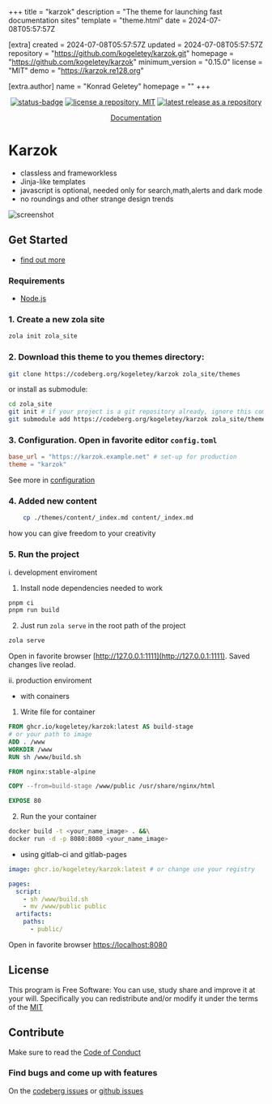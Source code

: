 
+++
title = "karzok"
description = "The theme for launching fast documentation sites"
template = "theme.html"
date = 2024-07-08T05:57:57Z

[extra]
created = 2024-07-08T05:57:57Z
updated = 2024-07-08T05:57:57Z
repository = "https://github.com/kogeletey/karzok.git"
homepage = "https://github.com/kogeletey/karzok"
minimum_version = "0.15.0"
license = "MIT"
demo = "https://karzok.re128.org"

[extra.author]
name = "Konrad Geletey"
homepage = ""
+++        

<p align="center">
  <a href="https://ci.codeberg.org/kogeletey/karzok" target="_blank"><img src="https://ci.codeberg.org/api/badges/kogeletey/karzok/status.svg" alt="status-badge" /></a>
  <a href="https://codeberg.org/kogeletey/karzok/blob/develop/LICENSE"><img src="https://flat.badgen.net/github/license/kogeletey/karzok" alt="license a repository, MIT" /></a>
  <a href="https://github.com/kogeletey/karzok/releases"><img src="https://flat.badgen.net/github/release/kogeletey/karzok" alt="latest release as a repository" /></a>
</p>
<p align="center">
    <a href="https://karzok.re128.org"> Documentation </a>
</p>

# Karzok

- classless and frameworkless
- Jinja-like templates
- javascript is optional, needed only for search,math,alerts and dark mode
- no roundings and other strange design trends

![screenshot](./screenshot.png)

## Get Started

- [find out more](https://karzok.re128.org/install/)

### Requirements

- [Node.js](https://nodejs.org/)

### 1. Create a new zola site

```sh
zola init zola_site
```

### 2. Download this theme to you themes directory:

```sh
git clone https://codeberg.org/kogeletey/karzok zola_site/themes
```

or install as submodule:

```sh
cd zola_site
git init # if your project is a git repository already, ignore this command
git submodule add https://codeberg.org/kogeletey/karzok zola_site/themes
```

### 3. Configuration. Open in favorite editor `config.toml`

```toml
base_url = "https://karzok.example.net" # set-up for production
theme = "karzok"
```

See more in [configuration](https://karzok.re128.org/configure/)

### 4. Added new content

```zsh
    cp ./themes/content/_index.md content/_index.md
```

how you can give freedom to your creativity

### 5. Run the project

i. development enviroment

1. Install node dependencies needed to work

```zsh
pnpm ci
pnpm run build
```

2. Just run `zola serve` in the root path of the project

```zsh
zola serve
```

Open in favorite browser [http://127.0.0.1:1111](http://127.0.0.1:1111). Saved
changes live reolad.

ii. production enviroment

- with conainers

1. Write file for container

```Dockerfile
FROM ghcr.io/kogeletey/karzok:latest AS build-stage
# or your path to image
ADD . /www
WORKDIR /www
RUN sh /www/build.sh 

FROM nginx:stable-alpine

COPY --from=build-stage /www/public /usr/share/nginx/html

EXPOSE 80
```

2.  Run the your container
```zsh
docker build -t <your_name_image> . &&\
docker run -d -p 8080:8080 <your_name_image> 
```
- using gitlab-ci and gitlab-pages

```yml
image: ghcr.io/kogeletey/karzok:latest # or change use your registry

pages: 
  script:
    - sh /www/build.sh   
    - mv /www/public public
  artifacts:
    paths:
      - public/
```

Open in favorite browser [https://localhost:8080](http://localhost:8080)

## License

This program is Free Software: You can use, study share and improve it at your
will. Specifically you can redistribute and/or modify it under the terms of the
[MIT](https://mit-license.org/)

## Contribute

Make sure to read the [Code of Conduct](https://karzok.re128.org/reference/code_of_conduct/)

### Find bugs and come up with features

On the [codeberg issues](https://codeberg.org/kogeletey/karzok/issues) or
[github issues](https://github.com/kogeletey/karzok/issues)

        